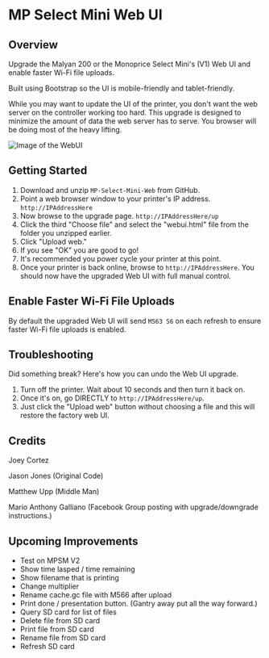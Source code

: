 # MP Select Mini Web UI

## Overview

Upgrade the Malyan 200 or the Monoprice Select Mini's (V1) Web UI and enable faster Wi-Fi file uploads.

Built using Bootstrap so the UI is mobile-friendly and tablet-friendly.

While you may want to update the UI of the printer, you don't want the web server on the controller working too hard. This upgrade is designed to minimize the amount of data the web server has to serve. You browser will be doing most of the heavy lifting.

![Image of the WebUI](https://raw.githubusercontent.com/nokemono42/MP-Select-Mini-Web/web-ui-update/screenshot.png)

## Getting Started

1. Download and unzip `MP-Select-Mini-Web` from GitHub.
2. Point a web browser window to your printer's IP address. `http://IPAddressHere`
3. Now browse to the upgrade page. `http://IPAddressHere/up`
4. Click the third "Choose file" and select the "webui.html" file from the folder you unzipped earlier.
5. Click "Upload web."
6. If you see "OK" you are good to go!
7. It's recommended you power cycle your printer at this point.
8. Once your printer is back online, browse to `http://IPAddressHere`. You should now have the upgraded Web UI with full manual control.

## Enable Faster Wi-Fi File Uploads

By default the upgraded Web UI will send `M563 S6` on each refresh to ensure faster Wi-Fi file uploads is enabled.

## Troubleshooting

Did something break? Here's how you can undo the Web UI upgrade.

1. Turn off the printer. Wait about 10 seconds and then turn it back on.
3. Once it's on, go DIRECTLY to `http://IPAddressHere/up`.
4. Just click the "Upload web" button without choosing a file and this will restore the factory web UI.

## Credits

Joey Cortez

Jason Jones (Original Code)

Matthew Upp (Middle Man)

Mario Anthony Galliano (Facebook Group posting with upgrade/downgrade instructions.)

## Upcoming Improvements

* Test on MPSM V2
* Show time lasped / time remaining
* Show filename that is printing
* Change multiplier
* Rename cache.gc file with M566 after upload
* Print done / presentation button. (Gantry away put all the way forward.)
* Query SD card for list of files
* Delete file from SD card
* Print file from SD card
* Rename file from SD card
* Refresh SD card
